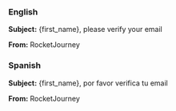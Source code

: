 ### English

**Subject:** {first_name}, please verify your email

**From:** RocketJourney

### Spanish

**Subject:** {first_name}, por favor verifica tu email

**From:** RocketJourney
